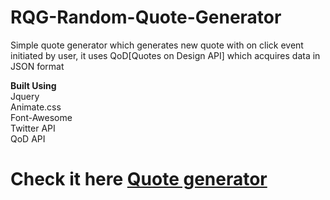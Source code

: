 # RQG-Random-Quote-Generator

Simple quote generator which generates new quote with on click event initiated by user, it uses QoD[Quotes on Design API] which acquires data in JSON format

<strong>Built Using</strong>   
    Jquery <br>
    Animate.css <br>
    Font-Awesome <br>
    Twitter API <br>
    QoD API
    
 <h1> Check it here <a href="https://htmlpreview.github.io/?https://github.com/Rrak/RQG-Random-Quote-Generator/blob/master/index.html">Quote generator</a>
